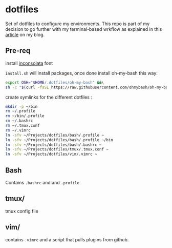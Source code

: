 # dotfiles
Set of dotfiles to configure my environments. This repo is part of my decision to go further with my terminal-based wrkflow as explained in this [article](https://erichammel.xyz/posts/going-terminal-based/) on my blog.

## Pre-req

install [inconsolata](https://levien.com/type/myfonts/inconsolata.html) font

`install.sh` will install packages, once done install oh-my-bash this way:
```bash
export OSH="$HOME/.dotfiles/oh-my-bash" &&\
sh -c "$(curl -fsSL https://raw.githubusercontent.com/ohmybash/oh-my-bash/master/tools/install.sh)"
```

create symlinks for the different dotfiles :
```bash
mkdir -p ~/bin
rm ~/.profile
rm ~/bin/.profile
rm ~/.bashrc
rm ~/.tmux.conf
rm ~/.vimrc
ln -sfv ~/Projects/dotfiles/bash/.profile ~
ln -sfv ~/Projects/dotfiles/bash/.profile ~/bin
ln -sfv ~/Projects/dotfiles/bash/.bashrc ~
ln -sfv ~/Projects/dotfiles/tmux/.tmux.conf ~
ln -sfv ~/Projects/dotfiles/vim/.vimrc ~
```

## Bash
Contains `.bashrc` and and `.profile`

## tmux/
tmux config file

## vim/
contains `.vimrc` and a script that pulls plugins from github.
